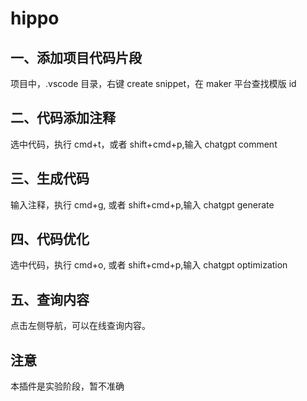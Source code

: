 # hippo

## 一、添加项目代码片段

项目中，.vscode 目录，右键 create snippet，在 maker 平台查找模版 id

## 二、代码添加注释

选中代码，执行 cmd+t，或者 shift+cmd+p,输入 chatgpt comment

## 三、生成代码

输入注释，执行 cmd+g, 或者 shift+cmd+p,输入 chatgpt generate

## 四、代码优化

选中代码，执行 cmd+o, 或者 shift+cmd+p,输入 chatgpt optimization

## 五、查询内容

点击左侧导航，可以在线查询内容。

## 注意

本插件是实验阶段，暂不准确
